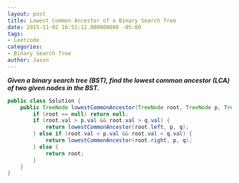 ```yaml
---
layout: post
title: Lowest Common Ancestor of a Binary Search Tree
date: 2015-11-02 16:51:12.000000000 -05:00
tags:
- Leetcode
categories:
- Binary Search Tree
author: Jason
---
```

<p><strong><em>Given a binary search tree (BST), find the lowest common ancestor (LCA) of two given nodes in the BST.</em></strong></p>


``` java
public class Solution {
    public TreeNode lowestCommonAncestor(TreeNode root, TreeNode p, TreeNode q) {
        if (root == null) return null;
        if (root.val > p.val && root.val > q.val) {
            return lowestCommonAncestor(root.left, p, q);
        } else if (root.val < p.val && root.val < q.val) {
            return lowestCommonAncestor(root.right, p, q);
        } else {
            return root;
        }
    }
}
```
